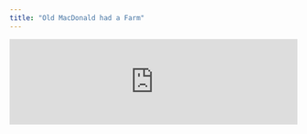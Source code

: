 ```yaml
---
title: "Old MacDonald had a Farm"
---
```

<iframe width="100%" height="auto" src="https://www.youtube.com/embed/_6HzoUcx3eo" frameborder="0" allow="accelerometer; autoplay; encrypted-media; gyroscope; picture-in-picture" allowfullscreen></iframe>